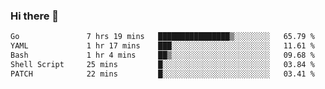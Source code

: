 ### Hi there 👋

<!--
**yeya24/yeya24** is a ✨ _special_ ✨ repository because its `README.md` (this file) appears on your GitHub profile.

Here are some ideas to get you started:

- 🔭 I’m currently working on ...
- 🌱 I’m currently learning ...
- 👯 I’m looking to collaborate on ...
- 🤔 I’m looking for help with ...
- 💬 Ask me about ...
- 📫 How to reach me: ...
- 😄 Pronouns: ...
- ⚡ Fun fact: ...
-->

<!--START_SECTION:waka-->

```txt
Go               7 hrs 19 mins   ████████████████▒░░░░░░░░   65.79 %
YAML             1 hr 17 mins    ███░░░░░░░░░░░░░░░░░░░░░░   11.61 %
Bash             1 hr 4 mins     ██▒░░░░░░░░░░░░░░░░░░░░░░   09.68 %
Shell Script     25 mins         █░░░░░░░░░░░░░░░░░░░░░░░░   03.84 %
PATCH            22 mins         █░░░░░░░░░░░░░░░░░░░░░░░░   03.41 %
```

<!--END_SECTION:waka-->
